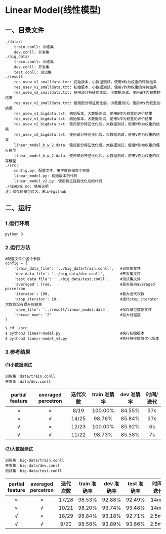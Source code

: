 # Linear Model(线性模型)
## 一、目录文件
    ./data/:
        train.conll: 训练集
        dev.conll: 开发集
    ./big_data/
        train.conll: 训练集
        dev.conll: 开发集
        test.conll: 测试集
    ./result:
        res_usew_v1_smalldata.txt: 初始版本，小数据测试，使用W作为权重的评价结果
        res_usev_v1_smalldata.txt: 初始版本，小数据测试，使用V作为权重的评价结果
        res_usew_v2_smalldata.txt: 使用部分特征优化后，小数据测试，使用W作为权重的结果
        res_usev_v2_smalldata.txt: 使用部分特征优化后，小数据测试，使用V作为权重的结果
        res_usew_v1_bigdata.txt: 初始版本，大数据测试，使用W作为权重的评价结果
        res_usev_v1_bigdata.txt: 初始版本，大数据测试，使用V作为权重的评价结果
        res_usew_v2_bigdata.txt: 使用部分特征优化后，大数据测试，使用W作为权重的结果
        res_usev_v2_bigdata.txt: 使用部分特征优化后，大数据测试，使用V作为权重的结果
        linear_model_b_w_2.data: 使用部分特征优化后，大数据测试，使用W作为权重的保存模型
        linear_model_b_w_2.data: 使用部分特征优化后，大数据测试，使用V作为权重的保存模型
    ./src:
        config.py: 配置文件，用字典存储每个参数
        linear_model.py: 初始版本的代码
        linear_model_v2.py: 使用特征提取优化后的代码
    ./README.md: 使用说明
    注：保存的模型过大，未上传github

## 二、运行
### 1.运行环境
    python 3
### 2.运行方法
    #配置文件中各个参数
    config = {
        'train_data_file': '../big_data/train.conll',   #训练集文件
        'dev_data_file': '../big_data/dev.conll',       #开发集文件
        'test_data_file': '../big_data/test.conll',     #测试集文件
        'averaged': True,                               #是否使用averaged percetron
        'iterator': 100,                                #最大迭代次数
        'stop_iterator': 10,                            #迭代stop_iterator次性能没有提升则结束
        'save_file': '../result/linear_model.data',     #保存模型数据文件
        'thread_num': '2'                               #最大线程数
    }
    
    $ cd ./src
    $ python3 linear-model.py                           #执行初始版本
    $ python3 linear-model_v2.py                        #执行特征提取优化版本
### 3.参考结果
#### (1)小数据测试

```
训练集：data/train.conll
开发集：data/dev.conll
```

| partial feature | averaged percetron | 迭代次数 | train 准确率 | dev 准确率 | 时间/迭代 |
| :-------------: | :----------------: | :------: | :----------: | :--------: | :-------: |
|        ×        |         ×          |   8/19   |   100.00%    |   84.55%   |    37s    |
|        ×        |         √          |  14/25   |    98.76%    |   85.84%   |    37s    |
|        √        |         ×          |  12/23   |   100.00%    |   85.92%   |    6s     |
|        √        |         √          |  11/22   |    98.73%    |   85.58%   |    7s     |

#### (2)大数据测试

```
训练集：big-data/train.conll
开发集：big-data/dev.conll
测试集：big-data/test.conll
```

| partial feature | averaged percetron | 迭代次数 | train 准确率 | dev 准确率 | test 准确率 | 时间/迭代 |
| :-------------: | :----------------: | :------: | :----------: | :--------: | :---------: | :-------: |
|        ×        |         ×          |  17/28   |    98.53%    |   92.88%   |   92.49%    |   14min   |
|        ×        |         √          |  10/21   |    98.20%    |   93.74%   |   93.48%    |   14min   |
|        √        |         ×          |  18/29   |    98.84%    |   93.18%   |   92.71%    |  2.5min   |
|        √        |         √          |   9/20   |    98.58%    |   93.89%   |   93.66%    |  2.5min   |

